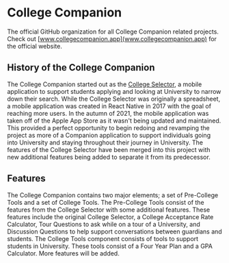 # College Companion

The official GitHub organization for all College Companion related projects. Check out [www.collegecompanion.app](www.collegecompanion.app) for the official website.

## History of the College Companion

The College Companion started out as the [College Selector](www.collegeselector.app), a mobile application to support students applying and looking at University to narrow down their search. While the College Selector was originally a spreadsheet, a mobile application was created in React Native in 2017 with the goal of reaching more users. In the autumn of 2021, the mobile application was taken off of the Apple App Store as it wasn't being updated and maintained. This provided a perfect opportunity to begin redoing and revamping the project as more of a Companion application to support individuals going into University and staying throughout their journey in University. The features of the College Selector have been merged into this project with new additional features being added to separate it from its predecessor.

## Features

The College Companion contains two major elements; a set of Pre-College Tools and a set of College Tools. The Pre-College Tools consist of the features from the College Selector with some additional features. These features include the original College Selector, a College Acceptance Rate Calculator, Tour Questions to ask while on a tour of a University, and Discussion Questions to help support conversations between guardians and students. The College Tools component consists of tools to support students in University. These tools consist of a Four Year Plan and a GPA Calculator. More features will be added.
